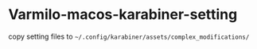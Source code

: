 # Varmilo-macos-karabiner-setting

copy setting files to `~/.config/karabiner/assets/complex_modifications/`
